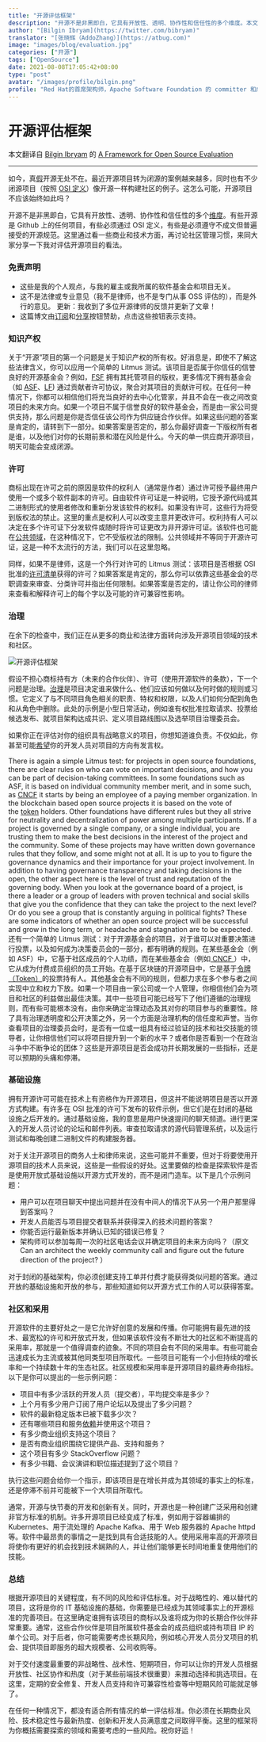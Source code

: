 ```yaml
---
title: "开源评估框架"
description: "开源不是非黑即白，它具有开放性、透明、协作性和信任性的多个维度。本文从多个维度帮你评估一个项目是否符合开源标准。"
author: "[Bilgin Ibryam](https://twitter.com/bibryam)"
translator: "[张晓辉（AddoZhang）](https://atbug.com)"
image: "images/blog/evaluation.jpg"
categories: ["开源"]
tags: ["OpenSource"]
date: 2021-08-08T17:05:42+08:00
type: "post"
avatar: "/images/profile/bilgin.png"
profile: "Red Hat的首席架构师，Apache Software Foundation 的 committer 和成员。开源的布道师、博客作者，偶尔演讲，著有书籍 Kubernetes Patterns 和 Camel Design Patterns 。"
---
```


# 开源评估框架

本文翻译自 [Bilgin Ibryam]() 的 [A Framework for Open Source Evaluation](https://monetize.substack.com/p/a-framework-for-open-source-evaluation)

---

如今，真[假](https://www.linuxjournal.com/content/open-vs-fauxpen)开源无处不在。最近开源项目转为闭源的案例越来越多，同时也有不少闭源项目（按照 [OSI 定义](https://opensource.org/osd)）像开源一样构建社区的例子。这怎么可能，开源项目不应该始终如此吗？

开源不是非黑即白，它具有开放性、透明、协作性和信任性的多个[维度](https://monetize.substack.com/p/a-holistic-vision-of-open-source)。有些开源是 Github 上的任何项目，有些必须通过 OSI 定义，有些是必须遵守不成文但普遍接受的开源规范。这里通过看一些商业和技术方面，再讨论社区管理习惯，来同大家分享一下我对评估开源项目的看法。

### 免责声明

  * 这些是我的个人观点，与我的雇主或我所属的软件基金会和项目无关。
  * 这不是法律或专业意见（我不是律师，也不是专门从事 OSS 评估的），而是外行的意见。
    更新：我收到了多位开源律师的反馈并更新了文章！
  * 这篇博文由[订阅](https://monetize.substack.com/)和[分享](https://twitter.com/bibryam/status/1371045284751507463)按钮赞助，点击这些按钮表示支持。  

### 知识产权

关于“开源”项目的第一个问题是关于知识产权的所有权。好消息是，即使不了解这些法律含义，你可以应用一个简单的 Litmus 测试。该项目是否属于你信任的信誉良好的开源基金会？例如，[FSF](https://www.fsf.org/) 拥有其托管项目的版权，更多情况下拥有基金会（如 [ASF](https://www.apache.org/foundation/)、[LF](https://www.linuxfoundation.org/)) 通过贡献者许可协议，聚合对其项目的贡献许可权。在任何一种情况下，你都可以相信他们将充当良好的去中心化管家，并且不会在一夜之间改变项目的未来方向。如果一个项目不属于信誉良好的软件基金会，而是由一家公司提供支持，那么问题是你是否信任该公司作为供应链合作伙伴。如果这些问题的答案是肯定的，请转到下一部分。如果答案是否定的，那么你最好调查一下版权所有者是谁，以及他们对你的长期前景和潜在风险是什么。今天的单一供应商开源项目，明天可能会变成闭源。

### 许可

商标出现在许可之前的原因是软件的权利人（通常是作者）通过许可授予最终用户使用一个或多个软件副本的许可。自由软件许可证是一种说明，它授予源代码或其二进制形式的使用者修改和重新分发该软件的权利。如果没有许可，这些行为将受到版权法的禁止。这里的重点是权利人可以改变主意并更改许可。权利持有人可以决定在多个许可证下分发软件或随时将许可证更改为非开源许可证。该软件也可能在[公共领域](https://opensource.org/node/878)，在这种情况下，它不受版权法的限制。公共领域并不等同于开源许可证，这是一种不太流行的方法，我们可以在这里忽略。 

同样，如果不是律师，这是一个外行对许可的 Litmus 测试：该项目是否根据 OSI 批准的[许可清单](https://opensource.org/licenses/alphabetical)获得的许可？如果答案是肯定的，那么你可以依靠这些基金会的尽职调查来审查、分类许可并指出任何限制。如果答案是否定的，请让你公司的律师来查看和解释许可上的每个字以及可能的许可兼容性影响。

### 治理

在余下的检查中，我们正在从更多的商业和法律方面转向涉及开源项目领域的技术和社区。

![开源评估框架](https://cdn.substack.com/image/fetch/w_1456,c_limit,f_auto,q_auto:good,fl_progressive:steep/https%3A%2F%2Fbucketeer-e05bbc84-baa3-437e-9518-adb32be77984.s3.amazonaws.com%2Fpublic%2Fimages%2F7f06c148-d675-4bb7-803e-b3704f0016ef_3309x2473.png)

假设不担心商标持有方（未来的合作伙伴）、许可（使用开源软件的条款），下一个问题是治理。[治理](https://www.oasis-open.org/policies-guidelines/open-projects-process/)是项目决定谁来做什么、他们应该如何做以及何时做的规则或习惯。它定义了与不同项目角色相关的职责、特权和权限，以及人们如何分配到角色和从角色中删除。此处的示例是小型日常活动，例如谁有权批准拉取请求、投票给候选发布、就项目架构达成共识、定义项目路线图以及选举项目治理委员会。 

如果你正在评估对你的组织具有战略意义的项目，你想知道谁负责。不仅如此，你甚至可能[希望](https://hackernoon.com/reciprocity-in-open-source-e60fb98ee1cc)你的开发人员对项目的方向有发言权。 

There is again a simple Litmus test: for projects in open source foundations, there are clear rules on who can vote on important decisions, and how you can be part of decision-taking committees. In some foundations such as ASF, it is based on individual community member merit, and in some such, as [CNCF](https://www.cncf.io/) it starts by being an employee of a paying member organization. In the blockchain based open source projects it is based on the vote of the [token](https://bit.ly/devprtcl) holders. Other foundations have different rules but they all strive for neutrality and decentralization of power among multiple participants. If a project is governed by a single company, or a single individual, you are trusting them to make the best decisions in the interest of the project and the community. Some of these projects may have written down governance rules that they follow, and some might not at all. It is up to you to figure the governance dynamics and their importance for your project involvement. In addition to having governance transparency and taking decisions in the open, the other aspect here is the level of trust and reputation of the governing body. When you look at the governance board of a project, is there a leader or a group of leaders with proven technical and social skills that give you the confidence that they can take the project to the next level? Or do you see a group that is constantly arguing in political fights? These are some indicators of whether an open source project will be successful and grow in the long term, or headache and stagnation are to be expected.
还有一个简单的 Litmus 测试：对于开源基金会的项目，对于谁可以对重要决策进行投票，以及如何成为决策委员会的一部分，都有明确的规则。在某些基金会（例如 ASF）中，它基于社区成员的个人功绩，而在某些基金会（例如[ CNCF ](https://www.cncf.io/)）中，它从成为付费成员组织的员工开始。在基于区块链的开源项目中，它是基于[令牌（Token）](https://bit.ly/devprtcl)的投票持有人。其他基金会有不同的规则，但都力求在多个参与者之间实现中立和权力下放。如果一个项目由一家公司或一个人管理，你相信他们会为项目和社区的利益做出最佳决策。其中一些项目可能已经写下了他们遵循的治理规则，而有些可能根本没有。由你来确定治理动态及其对你的项目参与的重要性。除了具有治理透明度和公开决策之外，另一个方面是治理机构的信任度和声誉。当你查看项目的治理委员会时，是否有一位或一组具有经过验证的技术和社交技能的领导者，让你相信他们可以将项目提升到一个新的水平？或者你是否看到一个在政治斗争中不断争论的团体？这些是开源项目是否会成功并长期发展的一些指标，还是可以预期的头痛和停滞。

### 基础设施

拥有开源许可可能在技术上有资格作为开源项目，但这并不能说明项目是否以开源方式构建。有许多在 OSI 批准的许可下发布的软件示例，但它们是在封闭的基础设施之后开发的。通过基础设施，我的意思是用户快速提问的聊天频道。进行更深入的开发人员讨论的论坛和邮件列表。审查拉取请求的源代码管理系统，以及运行测试和每晚创建二进制文件的构建服务器。

对于关注开源项目的商务人士和律师来说，这些可能并不重要，但对于将要使用开源项目的技术人员来说，这些是一些假设的好处。这里要做的检查是探索软件是否是使用开放式基础设施以开源方式开发的，而不是闭门造车。以下是几个示例问题：

  * 用户可以在项目聊天中提出问题并在没有中间人的情况下从另一个用户那里得到答案吗？
  * 开发人员能否与项目提交者联系并获得深入的技术问题的答案？
  * 你能否运行最新版本并确认已知的错误已修复？
  * 架构师可以参加每周一次的社区电话会议并确定项目的未来方向吗？（原文 Can an architect the weekly community call and figure out the future direction of the project? ）

对于封闭的基础架构，你必须创建支持工单并付费才能获得类似问题的答案。通过开放的基础设施和开放的参与，那些知道如何以开源方式工作的人可以获得答案。

### 社区和采用

开源软件的主要好处之一是它允许好创意的发展和传播。你可能拥有最先进的技术、最宽松的许可和开放式开发，但如果该软件没有不断壮大的社区和不断提高的采用率，那就是一个值得调查的迹象。不同的项目会有不同的采用率。有些可能会迅速成长为主流或被其他同类型项目所取代。一些项目可能有一个小但持续的增长率和一个持续数十年的生态社区。社区规模和采用率是开源项目的最终寿命指标。以下是你可以提出的一些示例问题：

  * 项目中有多少活跃的开发人员（提交者），平均提交率是多少？
  * 上个月有多少用户订阅了用户论坛以及提出了多少问题？
  * 软件的最新稳定版本已被下载多少次？
  * 还有哪些项目和服务[依赖](https://libraries.io/)并使用这个项目？
  * 有多少商业组织支持这个项目？
  * 是否有商业组织围绕它提供产品、支持和服务？
  * 这个项目有多少 StackOverflow 问题？
  * 有多少书籍、会议演讲和职位描述提到了这个项目？

执行这些问题会给你一个指示，即该项目是在增长并成为其领域的事实上的标准，还是停滞不前并可能被下一个大项目所取代。 

通常，开源与快节奏的开发和创新有关。同时，开源也是一种创建广泛采用和创建非官方标准的机制。许多开源项目已经变成了标准，例如用于容器编排的 Kubernetes、用于流处理的 Apache Kafka、用于 Web 服务器的 Apache httpd 等。软件中最昂贵的事情之一是找到具有合适技能的人。使用采用率高的开源项目将使你有更好的机会找到技术娴熟的人，并让他们能够更长时间地重复使用他们的技能。

### 总结

根据开源项目的关键程度，有不同的风险和评估标准。对于战略性的、难以替代的项目，这将是你的 IT 基础设施的基础，你需要是已经成为其领域事实上的开源标准的完善项目。在这里确定谁拥有该项目的商标以及谁将成为你的长期合作伙伴非常重要。通常，这些合作伙伴是项目所属软件基金会的成员组织或持有项目 IP 的单个公司。对于后者，你可能需要考虑长期风险，例如核心开发人员分叉项目的机会、提供项目即服务的超大规模者、公司收购等。 

对于交付速度最重要的非战略性、战术性、短期项目，你可以让你的开发人员根据开放性、社区协作和热度（对于某些前端技术很重要）来推动选择和挑选项目。在这里，定期的安全修复、开发人员支持和许可兼容性检查等中短期风险可能就足够了。

在任何一种情况下，都没有适合所有情况的单一评估标准。你必须在长期商业风险、技术稳定性与最新热度、创新和开发人员满意度之间取得平衡。这里的框架将为你概括需要探索的领域和需要考虑的一些风险。祝你好运！
